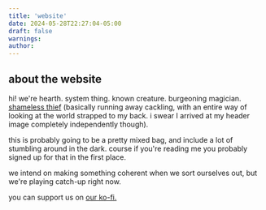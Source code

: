 ```yaml
---
title: 'website'
date: 2024-05-28T22:27:04-05:00
draft: false
warnings:
author:
---
```

## about the website
hi! we're hearth. system thing. known creature. burgeoning magician. [shameless thief](https://voidgoddess.org)
(basically running away cackling, with an entire way of looking at the world strapped to my back. i swear I arrived at my header image completely independently though).

this is probably going to be a pretty mixed bag, and include a lot of stumbling around in the dark. course if you're reading me you probably signed up for that in the first place.

we intend on making something coherent when we sort ourselves out, but we're playing catch-up right now.

you can support us on [our ko-fi.](https://ko-fi.com/darkfireside)


